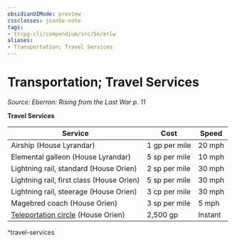 ```yaml
---
obsidianUIMode: preview
cssclasses: json5e-note
tags:
- ttrpg-cli/compendium/src/5e/erlw
aliases:
- Transportation; Travel Services
---
```

# Transportation; Travel Services
*Source: Eberron: Rising from the Last War p. 11* 

**Travel Services**

| Service | Cost | Speed |
|---------|------|-------|
| Airship (House Lyrandar) | 1 gp per mile | 20 mph |
| Elemental galleon (House Lyrandar) | 5 sp per mile | 10 mph |
| Lightning rail, standard (House Orien) | 2 sp per mile | 30 mph |
| Lightning rail, first class (House Orien) | 5 sp per mile | 30 mph |
| Lightning rail, steerage (House Orien) | 3 cp per mile | 30 mph |
| Magebred coach (House Orien) | 3 sp per mile | 5 mph |
| [Teleportation circle](Інструменти%20ДМ/CLI/spells/teleportation-circle-xphb.md) (House Orien) | 2,500 gp | Instant |
^travel-services
